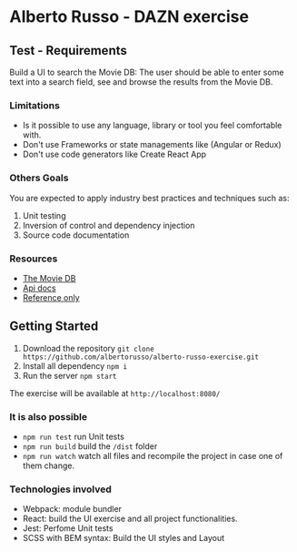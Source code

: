 # Alberto Russo - DAZN exercise

## Test - Requirements

Build a UI to search the Movie DB: The user should be able to enter some text into a search field, see and browse the results from the Movie DB.

### Limitations

* Is it possible to use any language, library or tool you feel comfortable with.
* Don't use Frameworks or state managements like (Angular or Redux)
* Don't use code generators like Create React App

### Others Goals

You are expected to apply industry best practices and techniques such as:
1. Unit testing
2. Inversion of control and dependency injection
3. Source code documentation

### Resources

* [The Movie DB](https://themoviedb.org/)
* [Api docs](http://docs.themoviedb.apiary.io/)
* [Reference only](https://github.com/cavestri/themoviedb-javascript-library/)

## Getting Started

1. Download the repository ```git clone https://github.com/albertorusso/alberto-russo-exercise.git```
2. Install all dependency ```npm i```
3. Run the server ```npm start```

The exercise will be available at ```http://localhost:8080/```

### It is also possible
* ```npm run test``` run Unit tests
* ```npm run build``` build the ```/dist``` folder
* ```npm run watch``` watch all files and recompile the project in case one of them change.

### Technologies involved

* Webpack: module bundler
* React: build the UI exercise and all project functionalities.
* Jest: Perfome Unit tests
* SCSS with BEM syntax: Build the UI styles and Layout
